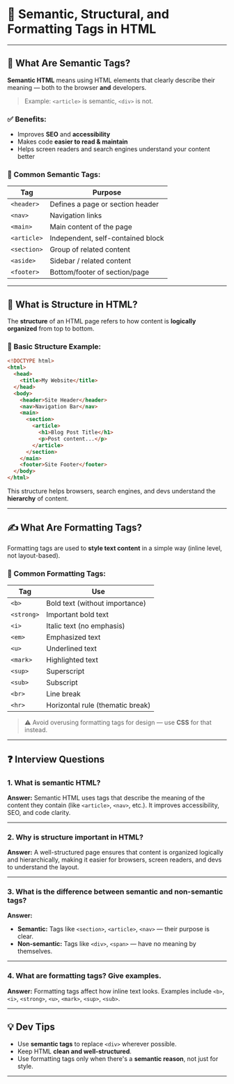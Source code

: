 # 🧱 Semantic, Structural, and Formatting Tags in HTML

---

## 🧠 What Are Semantic Tags?

**Semantic HTML** means using HTML elements that clearly describe their meaning — both to the browser **and** developers.

> Example: `<article>` is semantic, `<div>` is not.

### ✅ Benefits:

* Improves **SEO** and **accessibility**
* Makes code **easier to read & maintain**
* Helps screen readers and search engines understand your content better

### 🔹 Common Semantic Tags:

| Tag         | Purpose                           |
| ----------- | --------------------------------- |
| `<header>`  | Defines a page or section header  |
| `<nav>`     | Navigation links                  |
| `<main>`    | Main content of the page          |
| `<article>` | Independent, self-contained block |
| `<section>` | Group of related content          |
| `<aside>`   | Sidebar / related content         |
| `<footer>`  | Bottom/footer of section/page     |

---

## 🧱 What is Structure in HTML?

The **structure** of an HTML page refers to how content is **logically organized** from top to bottom.

### 🔹 Basic Structure Example:

```html
<!DOCTYPE html>
<html>
  <head>
    <title>My Website</title>
  </head>
  <body>
    <header>Site Header</header>
    <nav>Navigation Bar</nav>
    <main>
      <section>
        <article>
          <h1>Blog Post Title</h1>
          <p>Post content...</p>
        </article>
      </section>
    </main>
    <footer>Site Footer</footer>
  </body>
</html>
```

This structure helps browsers, search engines, and devs understand the **hierarchy** of content.

---

## ✍️ What Are Formatting Tags?

Formatting tags are used to **style text content** in a simple way (inline level, not layout-based).

### 🔹 Common Formatting Tags:

| Tag        | Use                              |
| ---------- | -------------------------------- |
| `<b>`      | Bold text (without importance)   |
| `<strong>` | Important bold text              |
| `<i>`      | Italic text (no emphasis)        |
| `<em>`     | Emphasized text                  |
| `<u>`      | Underlined text                  |
| `<mark>`   | Highlighted text                 |
| `<sup>`    | Superscript                      |
| `<sub>`    | Subscript                        |
| `<br>`     | Line break                       |
| `<hr>`     | Horizontal rule (thematic break) |

> ⚠️ Avoid overusing formatting tags for design — use **CSS** for that instead.

---

## ❓ Interview Questions

### 1. What is semantic HTML?

**Answer:**
Semantic HTML uses tags that describe the meaning of the content they contain (like `<article>`, `<nav>`, etc.). It improves accessibility, SEO, and code clarity.

---

### 2. Why is structure important in HTML?

**Answer:**
A well-structured page ensures that content is organized logically and hierarchically, making it easier for browsers, screen readers, and devs to understand the layout.

---

### 3. What is the difference between semantic and non-semantic tags?

**Answer:**

* **Semantic:** Tags like `<section>`, `<article>`, `<nav>` — their purpose is clear.
* **Non-semantic:** Tags like `<div>`, `<span>` — have no meaning by themselves.

---

### 4. What are formatting tags? Give examples.

**Answer:**
Formatting tags affect how inline text looks. Examples include `<b>`, `<i>`, `<strong>`, `<u>`, `<mark>`, `<sup>`, `<sub>`.

---

## 💡 Dev Tips

* Use **semantic tags** to replace `<div>` wherever possible.
* Keep HTML **clean and well-structured**.
* Use formatting tags only when there's a **semantic reason**, not just for style.

---
